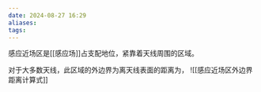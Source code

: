 ```yaml
---
date: 2024-08-27 16:29
aliases: 
tags: 
---
```

感应近场区是[[感应场]]占支配地位，紧靠着天线周围的区域。

对于大多数天线，此区域的外边界为离天线表面的距离为，
![[感应近场区外边界距离计算式]]

